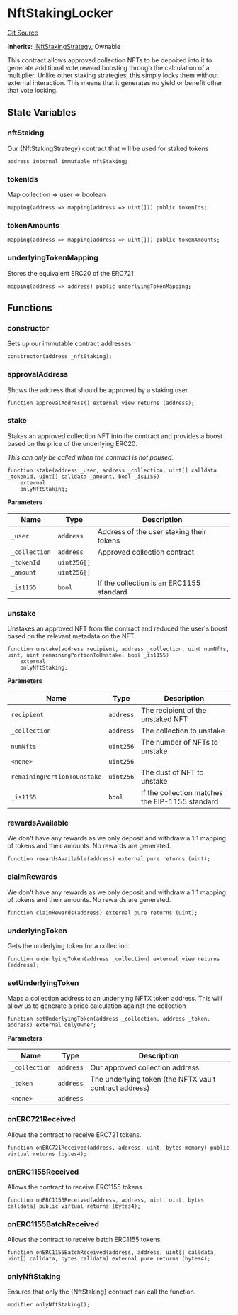 # NftStakingLocker
[Git Source](https://github.com/FloorDAO/floor-v2/blob/c8169a0594ad07a37d169672a50f4155c41be809/src/contracts/staking/strategies/NftStakingLocker.sol)

**Inherits:**
[INftStakingStrategy](/src/interfaces/staking/strategies/NftStakingStrategy.sol/contract.INftStakingStrategy.md), Ownable

This contract allows approved collection NFTs to be depoited into it to generate
additional vote reward boosting through the calculation of a multiplier.
Unlike other staking strategies, this simply locks them without external
interaction. This means that it generates no yield or benefit other that vote
locking.


## State Variables
### nftStaking
Our {NftStakingStrategy} contract that will be used for staked tokens


```solidity
address internal immutable nftStaking;
```


### tokenIds
Map collection => user => boolean


```solidity
mapping(address => mapping(address => uint[])) public tokenIds;
```


### tokenAmounts

```solidity
mapping(address => mapping(address => uint[])) public tokenAmounts;
```


### underlyingTokenMapping
Stores the equivalent ERC20 of the ERC721


```solidity
mapping(address => address) public underlyingTokenMapping;
```


## Functions
### constructor

Sets up our immutable contract addresses.


```solidity
constructor(address _nftStaking);
```

### approvalAddress

Shows the address that should be approved by a staking user.


```solidity
function approvalAddress() external view returns (address);
```

### stake

Stakes an approved collection NFT into the contract and provides a boost based on
the price of the underlying ERC20.

*This can only be called when the contract is not paused.*


```solidity
function stake(address _user, address _collection, uint[] calldata _tokenId, uint[] calldata _amount, bool _is1155)
    external
    onlyNftStaking;
```
**Parameters**

|Name|Type|Description|
|----|----|-----------|
|`_user`|`address`|Address of the user staking their tokens|
|`_collection`|`address`|Approved collection contract|
|`_tokenId`|`uint256[]`||
|`_amount`|`uint256[]`||
|`_is1155`|`bool`|If the collection is an ERC1155 standard|


### unstake

Unstakes an approved NFT from the contract and reduced the user's boost based on
the relevant metadata on the NFT.


```solidity
function unstake(address recipient, address _collection, uint numNfts, uint, uint remainingPortionToUnstake, bool _is1155)
    external
    onlyNftStaking;
```
**Parameters**

|Name|Type|Description|
|----|----|-----------|
|`recipient`|`address`|The recipient of the unstaked NFT|
|`_collection`|`address`|The collection to unstake|
|`numNfts`|`uint256`|The number of NFTs to unstake|
|`<none>`|`uint256`||
|`remainingPortionToUnstake`|`uint256`|The dust of NFT to unstake|
|`_is1155`|`bool`|If the collection matches the EIP-1155 standard|


### rewardsAvailable

We don't have any rewards as we only deposit and withdraw a 1:1 mapping
of tokens and their amounts. No rewards are generated.


```solidity
function rewardsAvailable(address) external pure returns (uint);
```

### claimRewards

We don't have any rewards as we only deposit and withdraw a 1:1 mapping
of tokens and their amounts. No rewards are generated.


```solidity
function claimRewards(address) external pure returns (uint);
```

### underlyingToken

Gets the underlying token for a collection.


```solidity
function underlyingToken(address _collection) external view returns (address);
```

### setUnderlyingToken

Maps a collection address to an underlying NFTX token address. This will allow us to generate
a price calculation against the collection


```solidity
function setUnderlyingToken(address _collection, address _token, address) external onlyOwner;
```
**Parameters**

|Name|Type|Description|
|----|----|-----------|
|`_collection`|`address`|Our approved collection address|
|`_token`|`address`|The underlying token (the NFTX vault contract address)|
|`<none>`|`address`||


### onERC721Received

Allows the contract to receive ERC721 tokens.


```solidity
function onERC721Received(address, address, uint, bytes memory) public virtual returns (bytes4);
```

### onERC1155Received

Allows the contract to receive ERC1155 tokens.


```solidity
function onERC1155Received(address, address, uint, uint, bytes calldata) public virtual returns (bytes4);
```

### onERC1155BatchReceived

Allows the contract to receive batch ERC1155 tokens.


```solidity
function onERC1155BatchReceived(address, address, uint[] calldata, uint[] calldata, bytes calldata) external pure returns (bytes4);
```

### onlyNftStaking

Ensures that only the {NftStaking} contract can call the function.


```solidity
modifier onlyNftStaking();
```

